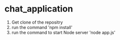 # chat_application
1. Get clone of the repositry
2. run the command 'npm install'
3. run the command to start Node server 'node app.js'
